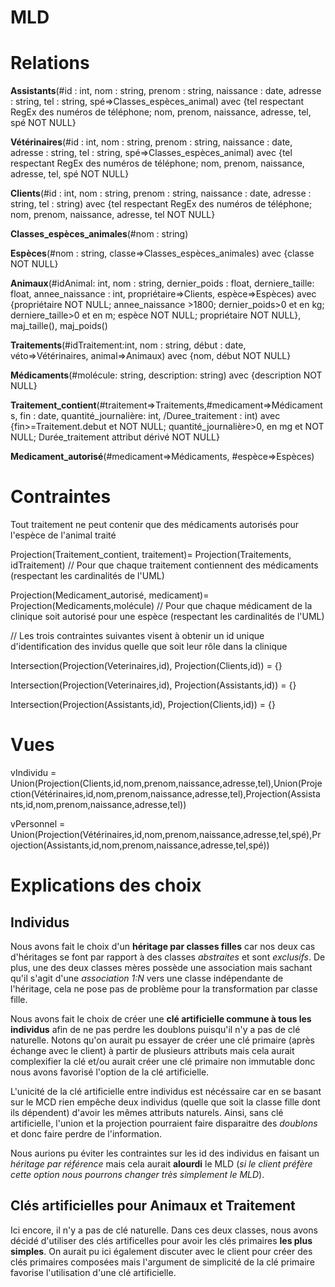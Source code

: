 MLD
===
# Relations

**Assistants**(#id : int, nom : string, prenom : string, naissance : date, adresse : string, tel : string, spé=>Classes\_espèces\_animal) avec {tel respectant RegEx des numéros de téléphone; nom, prenom, naissance, adresse, tel, spé NOT NULL} 

**Vétérinaires**(#id : int, nom : string, prenom : string, naissance : date, adresse : string, tel : string, spé=>Classes\_espèces\_animal) avec {tel respectant RegEx des numéros de téléphone; nom, prenom, naissance, adresse, tel, spé NOT NULL}

**Clients**(#id : int, nom : string, prenom : string, naissance : date, adresse : string, tel : string) avec {tel respectant RegEx des numéros de téléphone; nom, prenom, naissance, adresse, tel NOT NULL} 

**Classes\_espèces\_animales**(#nom : string)

**Espèces**(#nom : string, classe=>Classes\_espèces\_animales) avec {classe NOT NULL}

**Animaux**(#idAnimal: int, nom : string, dernier\_poids : float, derniere\_taille: float, annee\_naissance : int, propriétaire=>Clients, espèce=>Espèces) avec {propriétaire NOT NULL; annee_naissance >1800;
dernier\_poids>0 et en kg; derniere\_taille>0 et en m; espèce NOT NULL; propriétaire NOT NULL}, maj\_taille(), maj\_poids()

**Traitements**(#idTraitement:int, nom : string, début : date, véto=>Vétérinaires, animal=>Animaux) avec {nom, début NOT NULL}

**Médicaments**(#molécule: string, description: string) avec {description NOT NULL}

**Traitement\_contient**(#traitement=>Traitements,#medicament=>Médicaments,
 					fin : date, quantité\_journalière: int, /Duree\_traitement : int) avec {fin>=Traitement.debut et NOT NULL; quantité\_journalière>0, en mg et NOT NULL; Durée\_traitement attribut dérivé NOT NULL}
 					

**Medicament\_autorisé**(#medicament=>Médicaments, #espèce=>Espèces)

# Contraintes

Tout traitement ne peut contenir que des médicaments autorisés pour l'espèce de l'animal traité

Projection(Traitement\_contient, traitement)= Projection(Traitements, idTraitement) // Pour que chaque traitement contiennent des médicaments (respectant les cardinalités de l'UML)

Projection(Medicament\_autorisé, medicament)= Projection(Medicaments,molécule) // Pour que chaque médicament de la clinique soit autorisé pour une espèce (respectant les cardinalités de l'UML)



// Les trois contraintes suivantes visent à obtenir un id unique d'identification des invidus quelle que soit leur rôle dans la clinique

Intersection(Projection(Veterinaires,id), Projection(Clients,id)) = {}

Intersection(Projection(Veterinaires,id), Projection(Assistants,id)) = {}

Intersection(Projection(Assistants,id), Projection(Clients,id)) = {}

# Vues

vIndividu = Union(Projection(Clients,id,nom,prenom,naissance,adresse,tel),Union(Projection(Vétérinaires,id,nom,prenom,naissance,adresse,tel),Projection(Assistants,id,nom,prenom,naissance,adresse,tel))

vPersonnel = Union(Projection(Vétérinaires,id,nom,prenom,naissance,adresse,tel,spé),Projection(Assistants,id,nom,prenom,naissance,adresse,tel,spé))

# Explications des choix
## Individus

Nous avons fait le choix d'un **héritage par classes filles** car nos deux cas d'héritages
se font par rapport à des classes *abstraites* et sont *exclusifs*. De plus, une des deux classes
mères possède une association mais sachant qu'il s'agit d'une *association 1:N* vers une classe indépendante de l'héritage, cela ne pose
pas de problème pour la transformation par classe fille.

Nous avons fait le choix de créer une **clé artificielle commune à tous les individus** afin de ne pas perdre les doublons puisqu'il n'y a pas de clé naturelle.
Notons qu'on aurait pu essayer de créer une clé primaire (après échange avec le client) à partir de plusieurs attributs mais
cela aurait complexifier la clé et/ou aurait créer une clé primaire non immutable donc nous avons favorisé l'option de la clé artificielle.

L'unicité de la clé artificielle entre individus est nécéssaire car en se basant sur le MCD rien empêche deux individus (quelle que soit la classe fille dont ils dépendent)
d'avoir les mêmes attributs naturels. Ainsi, sans clé artificielle, l'union et la projection pourraient faire disparaitre des *doublons* et donc faire perdre de l'information.

Nous aurions pu éviter les contraintes sur les id des individus en faisant un *héritage par référence* mais cela aurait **alourdi** le MLD (*si le client préfère cette option
nous pourrons changer très simplement le MLD*).

## Clés artificielles pour Animaux et Traitement
Ici encore, il n'y a pas de clé naturelle. Dans ces deux classes, nous avons décidé d'utiliser des clés artificelles pour avoir les clés primaires **les plus simples**.
On aurait pu ici également discuter avec le client pour créer des clés primaires composées mais l'argument de simplicité de la clé primaire favorise l'utilisation d'une clé artificielle.